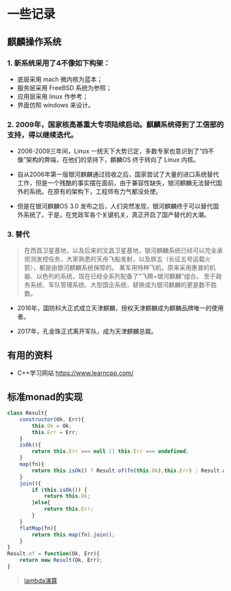 # 一些记录

## 麒麟操作系统

### 1. 新系统采用了4不像如下构架：
* 底层采用 mach 微内核为蓝本；
* 服务层采用 FreeBSD 系统为参照；
* 应用层采用 linux 作参考；
* 界面仿照 windows 来设计。

### 2. 2009年，国家核高基重大专项陆续启动。麒麟系统得到了工信部的支持，得以继续迭代。

* 2006-2009三年间，Linux 一统天下大势已定，多数专家也意识到了“四不像”架构的弊端，在他们的坚持下，麒麟OS 终于转向了 Linux 内核。

* 自从2006年第一版银河麒麟通过验收之后，国家尝试了大量的进口系统替代工作，但是一个残酷的事实摆在面前，由于兼容性缺失，银河麒麟无法替代国外的系统。在原有的架构下，工程师有力气都没处使。

* 但是在银河麒麟OS 3.0 发布之后，人们突然发现，银河麒麟终于可以替代国外系统了。于是，在党政军各个关键机关，真正开启了国产替代的大潮。

### 3. 替代

> 在西昌卫星基地，以及后来的文昌卫星基地，银河麒麟系统已经可以完全承担测发控任务，大家熟悉的天舟飞船发射，以及胖五（长征五号运载火箭），都是由银河麒麟系统保障的。
某军用特种飞机，原来采用惠普的机器、以色列的系统，现在已经全系列配备了“飞腾+银河麒麟”组合。
至于政务系统、军队管理系统、大型国企系统，替换成为银河麒麟的更是数不胜数。

* 2016年，国防科大正式成立天津麒麟，授权天津麒麟成为麒麟品牌唯一的使用者。

* 2017年，孔金珠正式离开军队，成为天津麒麟总裁。

## 有用的资料

* C++学习网站 https://www.learncpp.com/

## 标准monad的实现

``` javascript
class Result{
    constructor(Ok, Err){
        this.Ok = Ok;
        this.Err = Err;
    }
    isOk(){
        return this.Err === null || this.Err === undefined;
    }
    map(fn){
        return this.isOk() ? Result.of(fn(this.Ok),this.Err) : Result.of(this.Ok, fn(this.Err));
    }
    join(){
        if (this.isOk()) {
            return this.Ok;
        }else{
            return this.Err;
        }
    }
    flatMap(fn){
        return this.map(fn).join();
    }
}
Result.of = function(Ok, Err){
    return new Result(Ok, Err);
}

```

> [lambda演算](https://zh.wikipedia.org/wiki/%CE%9B%E6%BC%94%E7%AE%97)

